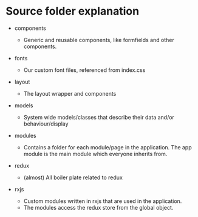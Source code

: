 # Source folder explanation

* components

    - Generic and reusable components, like formfields and other components.

* fonts

    - Our custom font files, referenced from index.css
    
* layout

    - The layout wrapper and components
    
* models

    - System wide models/classes that describe their data and/or behaviour/display
    
* modules

    - Contains a folder for each module/page in the application. The app module is the main module which everyone inherits from.

* redux

    - (almost) All boiler plate related to redux
   
* rxjs

    - Custom modules written in rxjs that are used in the application.
    - The modules access the redux store from the global object.